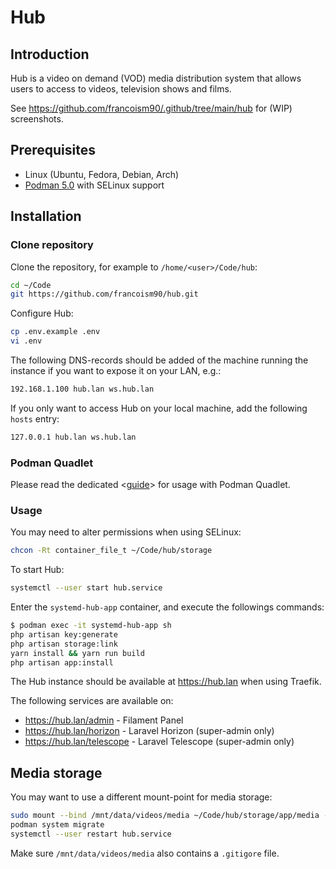 # Hub

## Introduction

Hub is a video on demand (VOD) media distribution system that allows users to access to videos, television shows and films.

See <https://github.com/francoism90/.github/tree/main/hub> for (WIP) screenshots.

## Prerequisites

- Linux (Ubuntu, Fedora, Debian, Arch)
- [Podman 5.0](https://podman.io/) with SELinux support

## Installation

### Clone repository

Clone the repository, for example to `/home/<user>/Code/hub`:

```bash
cd ~/Code
git https://github.com/francoism90/hub.git
```

Configure Hub:

```bash
cp .env.example .env
vi .env
```

The following DNS-records should be added of the machine running the instance if you want to expose it on your LAN, e.g.:

```md
192.168.1.100 hub.lan ws.hub.lan
```

If you only want to access Hub on your local machine, add the following `hosts` entry:

```md
127.0.0.1 hub.lan ws.hub.lan
```

### Podman Quadlet

Please read the dedicated <[guide](https://github.com/francoism90/hub/tree/main/podman)> for usage with Podman Quadlet.

### Usage

You may need to alter permissions when using SELinux:

```bash
chcon -Rt container_file_t ~/Code/hub/storage
```

To start Hub:

```bash
systemctl --user start hub.service
```

Enter the `systemd-hub-app` container, and execute the followings commands:

```bash
$ podman exec -it systemd-hub-app sh
php artisan key:generate
php artisan storage:link
yarn install && yarn run build
php artisan app:install
```

The Hub instance should be available at <https://hub.lan> when using Traefik.

The following services are available on:

- <https://hub.lan/admin> - Filament Panel
- <https://hub.lan/horizon> - Laravel Horizon (super-admin only)
- <https://hub.lan/telescope> - Laravel Telescope (super-admin only)

## Media storage

You may want to use a different mount-point for media storage:

```bash
sudo mount --bind /mnt/data/videos/media ~/Code/hub/storage/app/media -o x-gvfs-hide
podman system migrate
systemctl --user restart hub.service
```

Make sure `/mnt/data/videos/media` also contains a `.gitigore` file.
